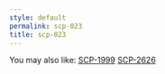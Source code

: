 ```yaml
---
style: default
permalink: scp-023
title: scp-023
---
```

You may also like:
[SCP-1999](http://scp-wiki.net/scp-1999)
[SCP-2626](http://scp-wiki.net/scp-2626)